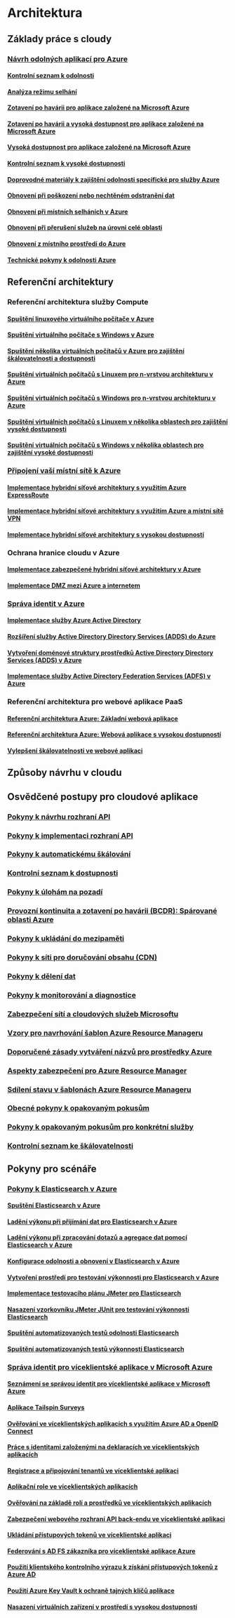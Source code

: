 # Architektura

## Základy práce s cloudy

### [Návrh odolných aplikací pro Azure](guidance-resiliency-overview.md)
#### [Kontrolní seznam k odolnosti](guidance-resiliency-checklist.md)
#### [Analýza režimu selhání](guidance-resiliency-failure-mode-analysis.md)

#### [Zotavení po havárii pro aplikace založené na Microsoft Azure](..\resiliency\resiliency-disaster-recovery-azure-applications.md)
#### [Zotavení po havárii a vysoká dostupnost pro aplikace založené na Microsoft Azure](..\resiliency\resiliency-disaster-recovery-high-availability-azure-applications.md)
#### [Vysoká dostupnost pro aplikace založené na Microsoft Azure](..\resiliency\resiliency-high-availability-azure-applications.md)
#### [Kontrolní seznam k vysoké dostupnosti](..\resiliency\resiliency-high-availability-checklist.md)
#### [Doprovodné materiály k zajištění odolnosti specifické pro služby Azure](..\resiliency\resiliency-service-guidance-index.md)
#### [Obnovení při poškození nebo nechtěném odstranění dat](..\resiliency\resiliency-technical-guidance-recovery-data-corruption.md)
#### [Obnovení při místních selháních v Azure](..\resiliency\resiliency-technical-guidance-recovery-local-failures.md)
#### [Obnovení při přerušení služeb na úrovni celé oblasti](..\resiliency\resiliency-technical-guidance-recovery-loss-azure-region.md)
#### [Obnovení z místního prostředí do Azure](..\resiliency\resiliency-technical-guidance-recovery-on-premises-azure.md)
#### [Technické pokyny k odolnosti Azure](..\resiliency\resiliency-technical-guidance.md)


## Referenční architektury

### Referenční architektura služby Compute
#### [Spuštění linuxového virtuálního počítače v Azure](guidance-compute-single-vm-linux.md)
#### [Spuštění virtuálního počítače s Windows v Azure](guidance-compute-single-vm.md)
#### [Spuštění několika virtuálních počítačů v Azure pro zajištění škálovatelnosti a dostupnosti](guidance-compute-multi-vm.md)
#### [Spuštění virtuálních počítačů s Linuxem pro n-vrstvou architekturu v Azure](guidance-compute-n-tier-vm-linux.md)
#### [Spuštění virtuálních počítačů s Windows pro n-vrstvou architekturu v Azure](guidance-compute-n-tier-vm.md)
#### [Spuštění virtuálních počítačů s Linuxem v několika oblastech pro zajištění vysoké dostupnosti](guidance-compute-multiple-datacenters-linux.md)
#### [Spuštění virtuálních počítačů s Windows v několika oblastech pro zajištění vysoké dostupnosti](guidance-compute-multiple-datacenters.md)

### [Připojení vaší místní sítě k Azure](guidance-connecting-your-on-premises-network-to-azure.md)
#### [Implementace hybridní síťové architektury s využitím Azure ExpressRoute](guidance-hybrid-network-expressroute.md)
#### [Implementace hybridní síťové architektury s využitím Azure a místní sítě VPN](guidance-hybrid-network-vpn.md)
#### [Implementace hybridní síťové architektury s vysokou dostupností](guidance-hybrid-network-expressroute-vpn-failover.md)

### Ochrana hranice cloudu v Azure
#### [Implementace zabezpečené hybridní síťové architektury v Azure](guidance-iaas-ra-secure-vnet-hybrid.md)
#### [Implementace DMZ mezi Azure a internetem](guidance-iaas-ra-secure-vnet-dmz.md)

### [Správa identit v Azure](guidance-ra-identity.md)
#### [Implementace služby Azure Active Directory](guidance-identity-aad.md)
#### [Rozšíření služby Active Directory Directory Services (ADDS) do Azure](guidance-identity-adds-extend-domain.md)
#### [Vytvoření doménové struktury prostředků Active Directory Directory Services (ADDS) v Azure](guidance-identity-adds-resource-forest.md)
#### [Implementace služby Active Directory Federation Services (ADFS) v Azure](guidance-identity-adfs.md)

### Referenční architektura pro webové aplikace PaaS
#### [Referenční architektura Azure: Základní webová aplikace](guidance-web-apps-basic.md)
#### [Referenční architektura Azure: Webová aplikace s vysokou dostupností](guidance-web-apps-multi-region.md)
#### [Vylepšení škálovatelnosti ve webové aplikaci](guidance-web-apps-scalability.md)


## Způsoby návrhu v cloudu

## Osvědčené postupy pro cloudové aplikace

### [Pokyny k návrhu rozhraní API](..\best-practices-api-design.md)
### [Pokyny k implementaci rozhraní API](..\best-practices-api-implementation.md)
### [Pokyny k automatickému škálování](..\best-practices-auto-scaling.md)
### [Kontrolní seznam k dostupnosti](..\best-practices-availability-checklist.md)
### [Pokyny k úlohám na pozadí](..\best-practices-background-jobs.md)
### [Provozní kontinuita a zotavení po havárii (BCDR): Spárované oblasti Azure](..\best-practices-availability-paired-regions.md)
### [Pokyny k ukládání do mezipaměti](..\best-practices-caching.md)
### [Pokyny k síti pro doručování obsahu (CDN)](..\best-practices-cdn.md)
### [Pokyny k dělení dat](..\best-practices-data-partitioning.md)
### [Pokyny k monitorování a diagnostice](..\best-practices-monitoring.md)
### [Zabezpečení sítí a cloudových služeb Microsoftu](..\best-practices-network-security.md)
### [Vzory pro navrhování šablon Azure Resource Manageru](..\best-practices-resource-manager-design-templates.md)
### [Doporučené zásady vytváření názvů pro prostředky Azure](guidance-naming-conventions.md)
### [Aspekty zabezpečení pro Azure Resource Manager](..\best-practices-resource-manager-security.md)
### [Sdílení stavu v šablonách Azure Resource Manageru](..\best-practices-resource-manager-state.md)
### [Obecné pokyny k opakovaným pokusům](..\best-practices-retry-general.md)
### [Pokyny k opakovaným pokusům pro konkrétní služby](..\best-practices-retry-service-specific.md)
### [Kontrolní seznam ke škálovatelnosti](..\best-practices-scalability-checklist.md)


## Pokyny pro scénáře

### [Pokyny k Elasticsearch v Azure](guidance-elasticsearch.md)
#### [Spuštění Elasticsearch v Azure](guidance-elasticsearch-running-on-azure.md)
#### [Ladění výkonu při přijímání dat pro Elasticsearch v Azure](guidance-elasticsearch-tuning-data-ingestion-performance.md)
#### [Ladění výkonu při zpracování dotazů a agregace dat pomocí Elasticsearch v Azure](guidance-elasticsearch-tuning-data-aggregation-and-query-performance.md)
#### [Konfigurace odolnosti a obnovení v Elasticsearch v Azure](guidance-elasticsearch-configuring-resilience-and-recovery.md)
#### [Vytvoření prostředí pro testování výkonnosti pro Elasticsearch v Azure](guidance-elasticsearch-creating-performance-testing-environment.md)
#### [Implementace testovacího plánu JMeter pro Elasticsearch](guidance-elasticsearch-implementing-jmeter-test-plan.md)
#### [Nasazení vzorkovníku JMeter JUnit pro testování výkonnosti Elasticsearch](guidance-elasticsearch-deploying-jmeter-junit-sampler.md)
#### [Spuštění automatizovaných testů odolnosti Elasticsearch](guidance-elasticsearch-running-automated-resilience-tests.md)
#### [Spuštění automatizovaných testů výkonnosti Elasticsearch](guidance-elasticsearch-running-automated-performance-tests.md)

### [Správa identit pro víceklientské aplikace v Microsoft Azure](guidance-multitenant-identity.md)
#### [Seznámení se správou identit pro víceklientské aplikace v Microsoft Azure](guidance-multitenant-identity-intro.md)
#### [Aplikace Tailspin Surveys](guidance-multitenant-identity-tailspin.md)
#### [Ověřování ve víceklientských aplikacích s využitím Azure AD a OpenID Connect](guidance-multitenant-identity-authenticate.md)
#### [Práce s identitami založenými na deklaracích ve víceklientských aplikacích](guidance-multitenant-identity-claims.md)
#### [Registrace a připojování tenantů ve víceklientské aplikaci](guidance-multitenant-identity-signup.md)
#### [Aplikační role ve víceklientských aplikacích](guidance-multitenant-identity-app-roles.md)
#### [Ověřování na základě rolí a prostředků ve víceklientských aplikacích](guidance-multitenant-identity-authorize.md)
#### [Zabezpečení webového rozhraní API back-endu ve víceklientské aplikaci](guidance-multitenant-identity-web-api.md)
#### [Ukládání přístupových tokenů ve víceklientské aplikaci](guidance-multitenant-identity-token-cache.md)
#### [Federování s AD FS zákazníka pro víceklientské aplikace Azure](guidance-multitenant-identity-adfs.md)
#### [Použití klientského kontrolního výrazu k získání přístupových tokenů z Azure AD](guidance-multitenant-identity-client-assertion.md)
#### [Použití Azure Key Vault k ochraně tajných klíčů aplikace](guidance-multitenant-identity-keyvault.md)

#### [Nasazení virtuálních zařízení v prostředí s vysokou dostupností](guidance-nva-ha.md)


<!--HONumber=Nov16_HO2-->


